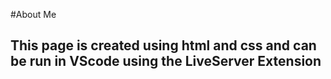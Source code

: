 #About Me

## This page is created using html and css and can be run in VScode using the LiveServer Extension 
